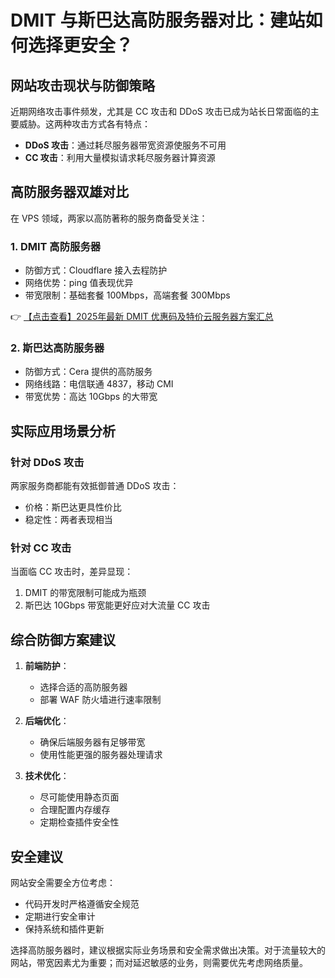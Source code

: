 # DMIT 与斯巴达高防服务器对比：建站如何选择更安全？

## 网站攻击现状与防御策略

近期网络攻击事件频发，尤其是 CC 攻击和 DDoS 攻击已成为站长日常面临的主要威胁。这两种攻击方式各有特点：

- **DDoS 攻击**：通过耗尽服务器带宽资源使服务不可用
- **CC 攻击**：利用大量模拟请求耗尽服务器计算资源

## 高防服务器双雄对比

在 VPS 领域，两家以高防著称的服务商备受关注：

### 1. DMIT 高防服务器
- 防御方式：Cloudflare 接入去程防护
- 网络优势：ping 值表现优异
- 带宽限制：基础套餐 100Mbps，高端套餐 300Mbps

👉 [【点击查看】2025年最新 DMIT 优惠码及特价云服务器方案汇总](https://bit.ly/dmit_coupon)

### 2. 斯巴达高防服务器
- 防御方式：Cera 提供的高防服务
- 网络线路：电信联通 4837，移动 CMI
- 带宽优势：高达 10Gbps 的大带宽

## 实际应用场景分析

### 针对 DDoS 攻击
两家服务商都能有效抵御普通 DDoS 攻击：
- 价格：斯巴达更具性价比
- 稳定性：两者表现相当

### 针对 CC 攻击
当面临 CC 攻击时，差异显现：
1. DMIT 的带宽限制可能成为瓶颈
2. 斯巴达 10Gbps 带宽能更好应对大流量 CC 攻击

## 综合防御方案建议

1. **前端防护**：
   - 选择合适的高防服务器
   - 部署 WAF 防火墙进行速率限制

2. **后端优化**：
   - 确保后端服务器有足够带宽
   - 使用性能更强的服务器处理请求

3. **技术优化**：
   - 尽可能使用静态页面
   - 合理配置内存缓存
   - 定期检查插件安全性

## 安全建议

网站安全需要全方位考虑：
- 代码开发时严格遵循安全规范
- 定期进行安全审计
- 保持系统和插件更新

选择高防服务器时，建议根据实际业务场景和安全需求做出决策。对于流量较大的网站，带宽因素尤为重要；而对延迟敏感的业务，则需要优先考虑网络质量。